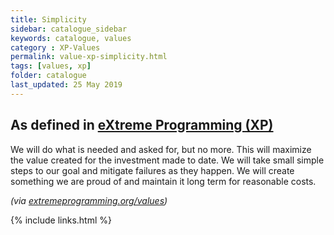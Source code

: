```yaml
---
title: Simplicity
sidebar: catalogue_sidebar
keywords: catalogue, values
category : XP-Values
permalink: value-xp-simplicity.html
tags: [values, xp]
folder: catalogue
last_updated: 25 May 2019
---
```


## As defined in [eXtreme Programming (XP)](xp-archetype)
We will do what is needed and asked for, but no more. This will maximize the value created for the investment made to date. We will take small simple steps to our goal and mitigate failures as they happen. We will create something we are proud of and maintain it long term for reasonable costs. 

*(via [extremeprogramming.org/values](http://www.extremeprogramming.org/values.html))*

{% include links.html %}
